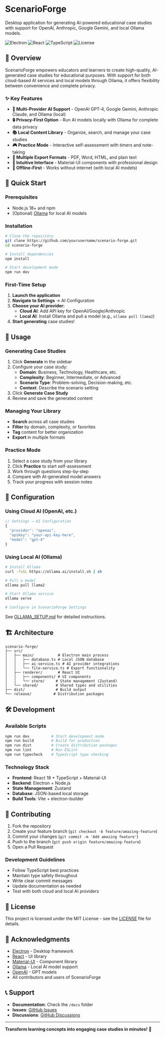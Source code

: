 # ScenarioForge

Desktop application for generating AI-powered educational case studies with support for OpenAI, Anthropic, Google Gemini, and local Ollama models.

![Electron](https://img.shields.io/badge/Electron-26.2.1-47848F?logo=electron&logoColor=white)
![React](https://img.shields.io/badge/React-18.2.0-61DAFB?logo=react&logoColor=white)
![TypeScript](https://img.shields.io/badge/TypeScript-5.2.2-3178C6?logo=typescript&logoColor=white)
![License](https://img.shields.io/badge/License-MIT-green.svg)

## 🎯 Overview

ScenarioForge empowers educators and learners to create high-quality, AI-generated case studies for educational purposes. With support for both cloud-based AI services and local models through Ollama, it offers flexibility between convenience and complete privacy.

### ✨ Key Features

- **🤖 Multi-Provider AI Support** - OpenAI GPT-4, Google Gemini, Anthropic Claude, and Ollama (local)
- **🔒 Privacy-First Option** - Run AI models locally with Ollama for complete data privacy
- **📚 Local Content Library** - Organize, search, and manage your case studies
- **🎮 Practice Mode** - Interactive self-assessment with timers and note-taking
- **📄 Multiple Export Formats** - PDF, Word, HTML, and plain text
- **🎨 Intuitive Interface** - Material-UI components with professional design
- **💾 Offline-First** - Works without internet (with local AI models)

## 🚀 Quick Start

### Prerequisites

- Node.js 18+ and npm
- (Optional) [Ollama](https://ollama.ai) for local AI models

### Installation

```bash
# Clone the repository
git clone https://github.com/yourusername/scenario-forge.git
cd scenario-forge

# Install dependencies
npm install

# Start development mode
npm run dev
```

### First-Time Setup

1. **Launch the application**
2. **Navigate to Settings** → AI Configuration
3. **Choose your AI provider:**
   - **Cloud AI**: Add API key for OpenAI/Google/Anthropic
   - **Local AI**: Install Ollama and pull a model (e.g., `ollama pull llama2`)
4. **Start generating** case studies!

## 📖 Usage

### Generating Case Studies

1. Click **Generate** in the sidebar
2. Configure your case study:
   - **Domain**: Business, Technology, Healthcare, etc.
   - **Complexity**: Beginner, Intermediate, or Advanced
   - **Scenario Type**: Problem-solving, Decision-making, etc.
   - **Context**: Describe the scenario setting
3. Click **Generate Case Study**
4. Review and save the generated content

### Managing Your Library

- **Search** across all case studies
- **Filter** by domain, complexity, or favorites
- **Tag** content for better organization
- **Export** in multiple formats

### Practice Mode

1. Select a case study from your library
2. Click **Practice** to start self-assessment
3. Work through questions step-by-step
4. Compare with AI-generated model answers
5. Track your progress with session notes

## 🔧 Configuration

### Using Cloud AI (OpenAI, etc.)

```javascript
// Settings → AI Configuration
{
  "provider": "openai",
  "apiKey": "your-api-key-here",
  "model": "gpt-4"
}
```

### Using Local AI (Ollama)

```bash
# Install Ollama
curl -fsSL https://ollama.ai/install.sh | sh

# Pull a model
ollama pull llama2

# Start Ollama service
ollama serve

# Configure in ScenarioForge Settings
```

See [OLLAMA_SETUP.md](OLLAMA_SETUP.md) for detailed instructions.

## 🏗️ Architecture

```
scenario-forge/
├── src/
│   ├── main/           # Electron main process
│   │   ├── database.ts # Local JSON database
│   │   ├── ai-service.ts # AI provider integrations
│   │   └── file-service.ts # Export functionality
│   ├── renderer/       # React UI
│   │   ├── components/ # UI components
│   │   └── store/     # State management (Zustand)
│   └── shared/        # Shared types and utilities
├── dist/              # Build output
└── release/          # Distribution packages
```

## 🛠️ Development

### Available Scripts

```bash
npm run dev          # Start development mode
npm run build        # Build for production
npm run dist         # Create distribution packages
npm run lint         # Run ESLint
npm run typecheck    # TypeScript type checking
```

### Technology Stack

- **Frontend**: React 18 + TypeScript + Material-UI
- **Backend**: Electron + Node.js
- **State Management**: Zustand
- **Database**: JSON-based local storage
- **Build Tools**: Vite + electron-builder

## 🤝 Contributing

1. Fork the repository
2. Create your feature branch (`git checkout -b feature/amazing-feature`)
3. Commit your changes (`git commit -m 'Add amazing feature'`)
4. Push to the branch (`git push origin feature/amazing-feature`)
5. Open a Pull Request

### Development Guidelines

- Follow TypeScript best practices
- Maintain type safety throughout
- Write clear commit messages
- Update documentation as needed
- Test with both cloud and local AI providers

## 📝 License

This project is licensed under the MIT License - see the [LICENSE](LICENSE) file for details.

## 🙏 Acknowledgments

- [Electron](https://www.electronjs.org/) - Desktop framework
- [React](https://reactjs.org/) - UI library
- [Material-UI](https://mui.com/) - Component library
- [Ollama](https://ollama.ai/) - Local AI model support
- [OpenAI](https://openai.com/) - GPT models
- All contributors and users of ScenarioForge

## 📞 Support

- **Documentation**: Check the `/docs` folder
- **Issues**: [GitHub Issues](https://github.com/yourusername/scenario-forge/issues)
- **Discussions**: [GitHub Discussions](https://github.com/yourusername/scenario-forge/discussions)

---

**Transform learning concepts into engaging case studies in minutes!** 🚀